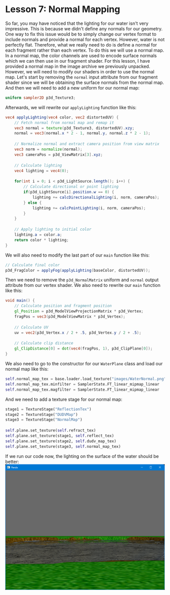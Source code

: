 # Lesson 7: Normal Mapping

So far, you may have noticed that the lighting for our water isn't very impressive. This is because we didn't define any normals for our geometry. One way to fix this issue would be to simply change our vertex format to include normals and provide a normal for each vertex. However, water is not perfectly flat. Therefore, what we really need to do is define a normal for each fragment rather than each vertex. To do this we will use a normal map. In a normal map, the color channels are used to encode surface normals which we can then use in our fragment shader. For this lesson, I have provided a normal map in the image archive we previously unpacked. However, we will need to modify our shaders in order to use the normal map. Let's start by removing the `normal` input attribute from our fragment shader since we will be obtaining the surface normals from the normal map. And then we will need to add a new uniform for our normal map:
```glsl
uniform sampler2D p3d_Texture3;
```

Afterwards, we will rewrite our `applyLighting` function like this:
```glsl
vec4 applyLighting(vec4 color, vec2 distortedUV) {
    // Fetch normal from normal map and remap it
    vec3 normal = texture(p3d_Texture3, distortedUV).xzy;
    normal = vec3(normal.x * 2 - 1, normal.y, normal.z * 2 - 1);

    // Normalize normal and extract camera position from view matrix
    vec3 norm = normalize(normal);
    vec3 cameraPos = p3d_ViewMatrix[3].xyz;

    // Calculate lighting
    vec4 lighting = vec4(0);

    for(int i = 0; i < p3d_LightSource.length(); i++) {
        // Calculate directional or point lighting
        if(p3d_LightSource[i].position.w == 0) {
            lighting += calcDirectionalLighting(i, norm, cameraPos);
        } else {
            lighting += calcPointLighting(i, norm, cameraPos);
        }
    }

    // Apply lighting to initial color
    lighting.a = color.a;
    return color * lighting;
}
```

We will also need to modify the last part of our `main` function like this:
```glsl
// Calculate final color
p3d_FragColor = applyFog(applyLighting(baseColor, distortedUV));
```

Then we need to remove the `p3d_NormalMatrix` uniform and `normal` output attribute from our vertex shader. We also need to rewrite our `main` function like this:
```glsl
void main() {
    // Calculate position and fragment position
    gl_Position = p3d_ModelViewProjectionMatrix * p3d_Vertex;
    fragPos = vec3(p3d_ModelViewMatrix * p3d_Vertex);

    // Calculate UV
    uv = vec2(p3d_Vertex.x / 2 + .5, p3d_Vertex.y / 2 + .5);

    // Calculate clip distance
    gl_ClipDistance[0] = dot(vec4(fragPos, 1), p3d_ClipPlane[0]);
}
```

We also need to go to the constructor for our `WaterPlane` class and load our normal map like this:
```python
self.normal_map_tex = base.loader.load_texture("images/WaterNormal.png")
self.normal_map_tex.minfilter = SamplerState.FT_linear_mipmap_linear
self.normal_map_tex.magfilter = SamplerState.FT_linear_mipmap_linear
```

And we need to add a texture stage for our normal map:
```python
stage1 = TextureStage("ReflectionTex")
stage2 = TextureStage("DUDVMap")
stage3 = TextureStage("NormalMap")

self.plane.set_texture(self.refract_tex)
self.plane.set_texture(stage1, self.reflect_tex)
self.plane.set_texture(stage2, self.dudv_map_tex)
self.plane.set_texture(stage3, self.normal_map_tex)
```

If we run our code now, the lighting on the surface of the water should be better:  
![normal mapping](https://github.com/Cybermals/panda3d-shader-tutorials/blob/main/terrain/07-normal_mapping/screenshots/01-normal_mapping.png?raw=true)
